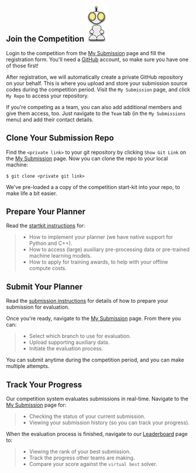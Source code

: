 ## Join the Competition ![r10](external_page_resource/robots/r10_s.png)

Login to the competition from the [My Submission](./submission) page and fill 
the registration form. You'll need a [GitHub](https://github.com) account, so 
make sure you have one of those first! 

After registration, we will automatically create a private GitHub repository on your
behalf. This is where you upload and store your submission source codes during
the competition period. 
Visit the `My Submission` page, and click `My Repo` to access your repository. 

If you're competing as a team, you can also add additional members and give
them access, too. Just navigate to the `Team` tab (in the `My Submissions`
menu) and add their contact details. 

## Clone Your Submission Repo

Find the `<private link>` to your git repository by clicking `Show Git Link` on
the [My Submission](./submission) page. Now you can clone the repo to your
local machine:

```
$ git clone <private git link>
```

We've pre-loaded a a copy of the competition start-kit into your repo, to make life a bit easier. 

## Prepare Your Planner
Read the [startkit instructions](https://github.com/MAPF-Competition/Start-Kit/blob/main/README.md) for:
> - How to implement your planner (we have native support for Python and C++).
> - How to access (large) auxiliary pre-processing data or pre-trained machine learning models.
> - How to apply for training awards, to help with your offline compute costs.

## Submit Your Planner
Read the [submission instructions](https://github.com/MAPF-Competition/Start-Kit/blob/main/Submission_Instruction.md)
for details of how to prepare your submission for evaluation. 

Once you're ready, navigate to the [My Submission](./submission) page. From there
you can:
> - Select which branch to use for evaluation.
> - Upload supporting auxiliary data.
> - Initiate the evaluation process.

You can submit anytime during the competition period, and you can make multiple attempts.

## Track Your Progress
Our competition system evaluates submissions in real-time. Navigate to the [My Submission](./submission) page for:
> - Checking the status of your current submission.
> - Viewing your submission history (so you can track your progress).

When the evaluation process is finished, navigate to our [Leaderboard](./leaderboard) page to:
> - Viewing the rank of your best submission.
> - Track the progress other teams are making.
> - Compare your score against the `virtual best` solver.
